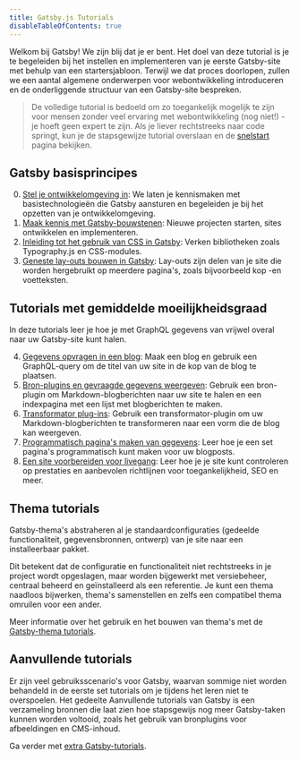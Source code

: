 ```yaml
---
title: Gatsby.js Tutorials
disableTableOfContents: true
---
```


Welkom bij Gatsby! We zijn blij dat je er bent. Het doel van deze tutorial is je te begeleiden bij het instellen en implementeren van je eerste Gatsby-site met behulp van een startersjabloon. Terwijl we dat proces doorlopen, zullen we een aantal algemene onderwerpen voor webontwikkeling introduceren en de onderliggende structuur van een Gatsby-site bespreken.

> De volledige tutorial is bedoeld om zo toegankelijk mogelijk te zijn voor mensen zonder veel ervaring met webontwikkeling (nog niet!) - je hoeft geen expert te zijn. Als je liever rechtstreeks naar code springt, kun je de stapsgewijze tutorial overslaan en de [snelstart](/docs/quick-start/) pagina bekijken.

## Gatsby basisprincipes

0. [Stel je ontwikkelomgeving in](/tutorial/part-zero/): We laten je kennismaken met basistechnologieën die Gatsby aansturen en begeleiden je bij het opzetten van je ontwikkelomgeving.
1. [Maak kennis met Gatsby-bouwstenen](/tutorial/part-one/): Nieuwe projecten starten, sites ontwikkelen en implementeren.
1. [Inleiding tot het gebruik van CSS in Gatsby](/tutorial/part-two/): Verken bibliotheken zoals Typography.js en CSS-modules.
1. [Geneste lay-outs bouwen in Gatsby](/tutorial/part-three/): Lay-outs zijn delen van je site die worden hergebruikt op meerdere pagina's, zoals bijvoorbeeld kop -en voetteksten.

## Tutorials met gemiddelde moeilijkheidsgraad

In deze tutorials leer je hoe je met GraphQL gegevens van vrijwel overal naar uw Gatsby-site kunt halen.

4. [Gegevens opvragen in een blog](/tutorial/part-four/): Maak een blog en gebruik een GraphQL-query om de titel van uw site in de kop van de blog te plaatsen.
5. [Bron-plugins en gevraagde gegevens weergeven](/tutorial/part-five/): Gebruik een bron-plugin om Markdown-blogberichten naar uw site te halen en een indexpagina met een lijst met blogberichten te maken.
6. [Transformator plug-ins](/tutorial/part-six/): Gebruik een transformator-plugin om uw Markdown-blogberichten te transformeren naar een vorm die de blog kan weergeven.
7. [Programmatisch pagina's maken van gegevens](/tutorial/part-seven/): Leer hoe je een set pagina's programmatisch kunt maken voor uw blogposts.
8. [Een site voorbereiden voor livegang](/tutorial/part-eight/): Leer hoe je je site kunt controleren op prestaties en aanbevolen richtlijnen voor toegankelijkheid, SEO en meer.

## Thema tutorials

Gatsby-thema's abstraheren al je standaardconfiguraties (gedeelde functionaliteit, gegevensbronnen, ontwerp) van je site naar een installeerbaar pakket.

Dit betekent dat de configuratie en functionaliteit niet rechtstreeks in je project wordt opgeslagen, maar worden bijgewerkt met versiebeheer, centraal beheerd en geïnstalleerd als een referentie. Je kunt een thema naadloos bijwerken, thema's samenstellen en zelfs een compatibel thema omruilen voor een ander.

Meer informatie over het gebruik en het bouwen van thema's met de [Gatsby-thema tutorials](/tutorial/theme-tutorials/).

## Aanvullende tutorials

Er zijn veel gebruiksscenario's voor Gatsby, waarvan sommige niet worden behandeld in de eerste set tutorials om je tijdens het leren niet te overspoelen. Het gedeelte Aanvullende tutorials van Gatsby is een verzameling bronnen die laat zien hoe stapsgewijs nog meer Gatsby-taken kunnen worden voltooid, zoals het gebruik van bronplugins voor afbeeldingen en CMS-inhoud.

Ga verder met [extra Gatsby-tutorials](/tutorial/additional-tutorials/).
